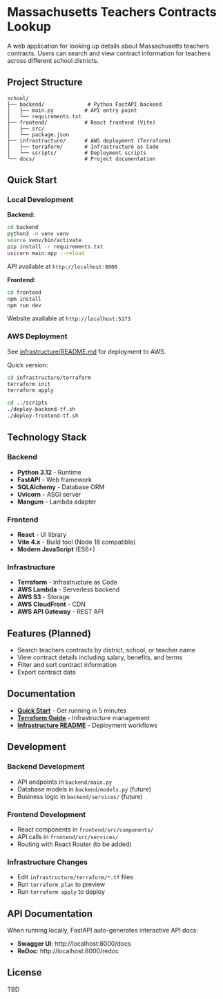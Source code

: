 # Massachusetts Teachers Contracts Lookup

A web application for looking up details about Massachusetts teachers contracts. Users can search and view contract information for teachers across different school districts.

## Project Structure

```
school/
├── backend/              # Python FastAPI backend
│   ├── main.py          # API entry point
│   └── requirements.txt
├── frontend/            # React frontend (Vite)
│   ├── src/
│   └── package.json
├── infrastructure/      # AWS deployment (Terraform)
│   ├── terraform/       # Infrastructure as Code
│   └── scripts/         # Deployment scripts
└── docs/                # Project documentation
```

## Quick Start

### Local Development

**Backend:**
```bash
cd backend
python3 -m venv venv
source venv/bin/activate
pip install -r requirements.txt
uvicorn main:app --reload
```
API available at `http://localhost:8000`

**Frontend:**
```bash
cd frontend
npm install
npm run dev
```
Website available at `http://localhost:5173`

### AWS Deployment

See [infrastructure/README.md](infrastructure/README.md) for deployment to AWS.

Quick version:
```bash
cd infrastructure/terraform
terraform init
terraform apply

cd ../scripts
./deploy-backend-tf.sh
./deploy-frontend-tf.sh
```

## Technology Stack

### Backend
- **Python 3.12** - Runtime
- **FastAPI** - Web framework
- **SQLAlchemy** - Database ORM
- **Uvicorn** - ASGI server
- **Mangum** - Lambda adapter

### Frontend
- **React** - UI library
- **Vite 4.x** - Build tool (Node 18 compatible)
- **Modern JavaScript** (ES6+)

### Infrastructure
- **Terraform** - Infrastructure as Code
- **AWS Lambda** - Serverless backend
- **AWS S3** - Storage
- **AWS CloudFront** - CDN
- **AWS API Gateway** - REST API

## Features (Planned)

- Search teachers contracts by district, school, or teacher name
- View contract details including salary, benefits, and terms
- Filter and sort contract information
- Export contract data

## Documentation

- **[Quick Start](/docs/TERRAFORM_QUICKSTART.md)** - Get running in 5 minutes
- **[Terraform Guide](/docs/terraform-guide.md)** - Infrastructure management
- **[Infrastructure README](infrastructure/README.md)** - Deployment workflows

## Development

### Backend Development
- API endpoints in `backend/main.py`
- Database models in `backend/models.py` (future)
- Business logic in `backend/services/` (future)

### Frontend Development
- React components in `frontend/src/components/`
- API calls in `frontend/src/services/`
- Routing with React Router (to be added)

### Infrastructure Changes
- Edit `infrastructure/terraform/*.tf` files
- Run `terraform plan` to preview
- Run `terraform apply` to deploy

## API Documentation

When running locally, FastAPI auto-generates interactive API docs:
- **Swagger UI**: http://localhost:8000/docs
- **ReDoc**: http://localhost:8000/redoc

## License

TBD
